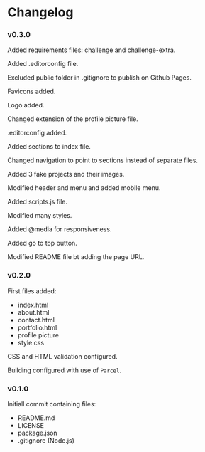 # Changelog

### v0.3.0

Added requirements files: challenge and challenge-extra.

Added .editorconfig file.

Excluded public folder in .gitignore to publish on Github Pages.

Favicons added.

Logo added.

Changed extension of the profile picture file.

.editorconfig added.

Added sections to index file.

Changed navigation to point to sections instead of separate files.

Added 3 fake projects and their images.

Modified header and menu and added mobile menu.

Added scripts.js file.

Modified many styles.

Added @media for responsiveness.

Added go to top button.

Modified README file bt adding the page URL.

### v0.2.0

First files added:

- index.html
- about.html
- contact.html
- portfolio.html
- profile picture
- style.css

CSS and HTML validation configured.

Building configured with use of `Parcel`.

### v0.1.0

Initiall commit containing files:

- README.md
- LICENSE
- package.json
- .gitignore (Node.js)
